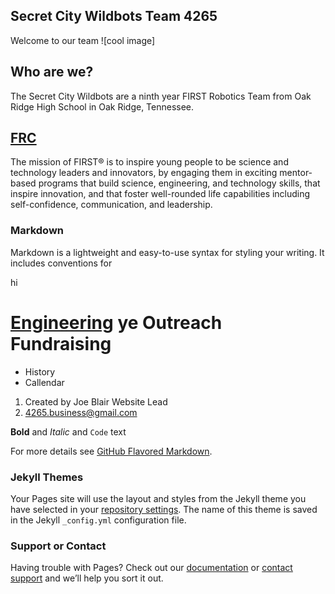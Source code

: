 ## Secret City Wildbots Team 4265
Welcome to our team
![cool image]
## Who are we?
 The Secret City Wildbots are a ninth year FIRST Robotics Team from Oak Ridge High School in Oak Ridge, Tennessee. 
## [FRC](https://www.firstinspires.org/)
The mission of FIRST® is to inspire young people to be science and technology leaders and innovators, by engaging them in exciting mentor-based programs that build science, engineering, and technology skills, that inspire innovation, and that foster well-rounded life capabilities including self-confidence, communication, and leadership. 
### Markdown

Markdown is a lightweight and easy-to-use syntax for styling your writing. It includes conventions for


hi 
# [Engineering](https://www.4265frc.com/about.html)      ye         Outreach               Fundraising

- History
- Callendar

1. Created by Joe Blair Website Lead
2. 4265.business@gmail.com

**Bold** and _Italic_ and `Code` text


For more details see [GitHub Flavored Markdown](https://guides.github.com/features/mastering-markdown/).

### Jekyll Themes

Your Pages site will use the layout and styles from the Jekyll theme you have selected in your [repository settings](https://github.com/blairjoe000/blairjoe000.github.io/settings). The name of this theme is saved in the Jekyll `_config.yml` configuration file.

### Support or Contact

Having trouble with Pages? Check out our [documentation](https://docs.github.com/categories/github-pages-basics/) or [contact support](https://github.com/contact) and we’ll help you sort it out.
